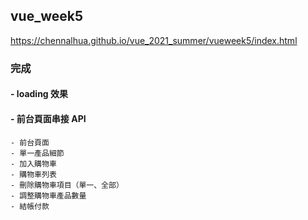 ## vue_week5
https://chennalhua.github.io/vue_2021_summer/vueweek5/index.html

### 完成
  #### - loading 效果
  #### - 前台頁面串接 API
    - 前台頁面
    - 單一產品細節
    - 加入購物車
    - 購物車列表
    - 刪除購物車項目（單一、全部）
    - 調整購物車產品數量
    - 結帳付款
